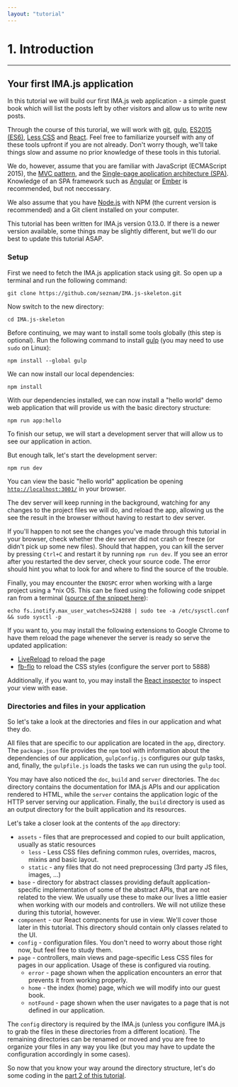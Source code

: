 ```yaml
---
layout: "tutorial"
---
```

# 1. Introduction

---

## Your first IMA.js application

In this tutorial we will build our first IMA.js web application - a simple
guest book which will list the posts left by other visitors and allow us to
write new posts.

Through the course of this turorial, we will work with
[git](http://git-scm.com/), [gulp](http://gulpjs.com/),
[ES2015 (ES6)](https://developer.mozilla.org/en-US/docs/Web/JavaScript/New_in_JavaScript/ECMAScript_6_support_in_Mozilla),
[Less CSS](http://lesscss.org/) and
[React](https://facebook.github.io/react/). Feel free to familiarize yourself
with any of these tools upfront if you are not already. Don't worry though,
we'll take things slow and assume no prior knowledge of these tools in this
tutorial.

We do, however, assume that you are familiar with
JavaScript (ECMAScript 2015), the
[MVC pattern](http://en.wikipedia.org/wiki/Model%E2%80%93view%E2%80%93controller),
and the
[Single-page application architecture (SPA)](http://en.wikipedia.org/wiki/Single-page_application).
Knowledge of an SPA framework such as [Angular](https://angularjs.org/) or
[Ember](http://emberjs.com/) is recommended, but not neccessary.

We also assume that you have [Node.js](https://nodejs.org/) with NPM (the
current version is recommended) and a Git client installed on your computer.

This tutorial has been written for IMA.js version 0.13.0. If there is a newer
version available, some things may be slightly different, but we'll do our best
to update this tutorial ASAP.

### Setup

First we need to fetch the IMA.js application stack using git. So open up a
terminal and run the following command:

```
git clone https://github.com/seznam/IMA.js-skeleton.git
```

Now switch to the new directory:

```
cd IMA.js-skeleton
```

Before continuing, we may want to install some tools globally (this step is
optional). Run the following command to install [gulp](http://gulpjs.com/)
(you may need to use `sudo` on Linux):

```
npm install --global gulp
```

We can now install our local dependencies:

```
npm install
```

With our dependencies installed, we can now install a "hello world" demo web
application that will provide us with the basic directory structure:

```
npm run app:hello
```

To finish our setup, we will start a development server that will allow us to
see our application in action.

But enough talk, let's start the development server:

```
npm run dev
```

You can view the basic "hello world" application be opening
[`http://localhost:3001/`](http://localhost:3001/) in your browser.

The dev server will keep running in the background, watching for any changes to
the project files we will do, and reload the app, allowing us the see the
result in the browser without having to restart to dev server.

If you'll happen to not see the changes you've made through this tutorial in
your browser, check whether the dev server did not crash or freeze (or didn't
pick up some new files). Should that happen, you can kill the server by
pressing `Ctrl+C` and restart it by running `npm run dev`. If you see an
error after you restarted the dev server, check your source code. The error
should hint you what to look for and where to find the source of the trouble.

Finally, you may encounter the `ENOSPC` error when working with a large project
using a *nix OS. This can be fixed using the following code snippet ran from a
terminal
([source of the snippet here](http://stackoverflow.com/questions/16748737/grunt-watch-error-waiting-fatal-error-watch-enospc)):

```
echo fs.inotify.max_user_watches=524288 | sudo tee -a /etc/sysctl.conf && sudo sysctl -p
```

If you want to, you may install the following extensions to Google Chrome to
have them reload the page whenever the server is ready so serve the updated
application:

- [LiveReload](https://chrome.google.com/webstore/detail/livereload/jnihajbhpnppcggbcgedagnkighmdlei)
  to reload the page
- [fb-flo](https://chrome.google.com/webstore/detail/fb-flo/ahkfhobdidabddlalamkkiafpipdfchp)
  to reload the CSS styles (configure the server port to 5888)

Additionally, if you want to, you may install the
[React inspector](https://chrome.google.com/webstore/detail/react-developer-tools/fmkadmapgofadopljbjfkapdkoienihi)
to inspect your view with ease.

### Directories and files in your application

So let's take a look at the directories and files in our application and what
they do.

All files that are specific to our application are located in the `app`,
directory. The `package.json` file provides the `npm`  tool with information
about the dependencies of our application, `gulpConfig.js` configures our gulp tasks, and, finally,
the `gulpfile.js` loads the tasks we can run using the `gulp` tool.

You may have also noticed the `doc`, `build` and `server` directories. The
`doc` directory contains the documentation for IMA.js APIs and our application
rendered to HTML, while the `server` contains the application logic of the HTTP
server serving our application. Finally, the `build` directory is used as an
output directory for the built application and its resources.

Let's take a closer look at the contents of the `app` directory:

- `assets` - files that are preprocessed and copied to our built application,
  usually as static resources
  - `less` - Less CSS files defining common rules, overrides, macros, mixins
    and basic layout.
  - `static` - any files that do not need preprocessing (3rd party JS files,
    images, ...)
- `base` - directory for abstract classes providing default
  application-specific implementation of some of the abstract APIs, that are
  not related to the view. We usually use these to make our lives a little
  easier when working with our models and controllers. We will not utilize
  these during this tutorial, however.
- `component` - our React components for use in view. We'll cover those later
  in this tutorial. This directory should contain only classes related to the
  UI.
- `config` - configuration files. You don't need to worry about those right
  now, but feel free to study them.
- `page` - controllers, main views and page-specific Less CSS files for pages
  in our application. Usage of these is configured via routing.
  - `error` - page shown when the application encounters an error that prevents
    it from working properly.
  - `home` - the index (home) page, which we will modify into our guest book.
  - `notFound` - page shown when the user navigates to a page that is not
    defined in our application.

The `config` directory is required by the IMA.js (unless you configure IMA.js
to grab the files in these directories from a different location). The
remaining directories can be renamed or moved and you are free to organize your
files in any way you like (but you may have to update the configuration
accordingly in some cases).

So now that you know your way around the directory structure, let's do some
coding in the [part 2 of this tutorial](Tutorial,-part-2).
